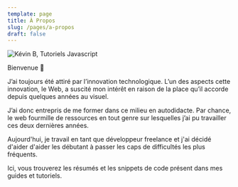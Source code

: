 ```yaml
---
template: page
title: À Propos
slug: /pages/a-propos
draft: false
---
```

![Kévin B, Tutoriels Javascript](/media/k-gif-moshed.gif "À propos, Tutoriels Javascript")

Bienvenue 👋

J’ai toujours été attiré par l’innovation technologique. L’un des aspects cette innovation, le Web, a suscité mon intérêt en raison de la place qu’il accorde depuis quelques années au visuel.

J’ai donc entrepris de me former dans ce milieu en autodidacte. Par chance, le web fourmille de ressources en tout genre sur lesquelles j’ai pu travailler ces deux dernières années.

Aujourd'hui, je travail en tant que développeur freelance et j'ai décidé d'aider d'aider les débutant à passer les caps de difficultés les plus fréquents.

Ici, vous trouverez les résumés et les snippets de code présent dans mes guides et tutoriels.
